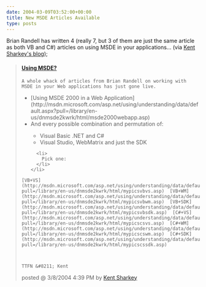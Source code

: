 ```yaml
---
date: 2004-03-09T03:52:00+00:00
title: New MSDE Articles Available
type: posts
---
```

Brian Randell has written 4 (really 7, but 3 of them are just the same article as both VB and C#) articles on using MSDE in your applications... (via [Kent Sharkey's blog](http://blogs.msdn.com/ksharkey));

> <div class="post">
>   <h4>
>     <a id="RecentPosts__ctl0_Hyperlink2" href="http://blogs.msdn.com/ksharkey/archive/2004/03/08/86256.aspx">Using MSDE?</a>
>   </h4>
>
>
>     A whole whack of articles from Brian Randell on working with MSDE in your Web applications has just gone live.
>
>
>   <ul>
>     <li>
>       [Using MSDE 2000 in a Web Application](http://msdn.microsoft.com/asp.net/using/understanding/data/default.aspx?pull=/library/en-us/dnmsde2kwrk/html/msde2000webapp.asp) <li>
>         And every possible combination and permutation of:
>       </li>
>       <ul>
>         <li>
>           Visual Basic .NET and C#
>         </li>
>         <li>
>           Visual Studio, WebMatrix and just the SDK
>         </li>
>       </ul>
>
>       <li>
>         Pick one:
>       </li>
>     </li>
>   </ul>
>
>
>     [VB+VS](http://msdn.microsoft.com/asp.net/using/understanding/data/default.aspx?pull=/library/en-us/dnmsde2kwrk/html/mypicsvbvs.asp)  [VB+WM](http://msdn.microsoft.com/asp.net/using/understanding/data/default.aspx?pull=/library/en-us/dnmsde2kwrk/html/mypicsvbwm.asp)  [VB+SDK](http://msdn.microsoft.com/asp.net/using/understanding/data/default.aspx?pull=/library/en-us/dnmsde2kwrk/html/mypicsvbsdk.asp)  [C#+VS](http://msdn.microsoft.com/asp.net/using/understanding/data/default.aspx?pull=/library/en-us/dnmsde2kwrk/html/mypicscsvs.asp)  [C#+WM](http://msdn.microsoft.com/asp.net/using/understanding/data/default.aspx?pull=/library/en-us/dnmsde2kwrk/html/mypicscswm.asp)  [C#+SDK](http://msdn.microsoft.com/asp.net/using/understanding/data/default.aspx?pull=/library/en-us/dnmsde2kwrk/html/mypicscssdk.asp)
>
>
>
>     TTFN &#8211; Kent
>
>
>   <p class="postfoot">
>     posted @ 3/8/2004 4:39 PM by <a id="RecentPosts__ctl0_Hyperlink3" class="clsSubText broken_link" href="http://blogs.msdn.com/ksharkey/">Kent Sharkey</a>
>
> </div>
